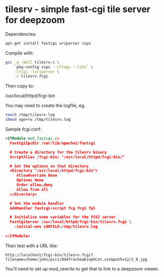 # tilesrv - simple fast-cgi tile server for deepzoom

Dependencies:

```bash
apt-get install fastcgi uriparser vips
```

Compile with:

```bash
gcc -g -Wall tilesrv.c \
	`pkg-config vips --cflags --libs` \
	-lfcgi -luriparser \
	-o tilesrv.fcgi
```

Then copy to:

/usr/local/httpd/fcgi-bin

You may need to create the logfile, eg.

```bash
touch /tmp/tilesrv.log
chmod ugo+rw /tmp/tilesrv.log
```

Sample fcgi.conf:

```xml
<IfModule mod_fastcgi.c>
  FastCgiIpcDir /var/lib/apache2/fastcgi

  # Create a directory for the tilesrv binary
  ScriptAlias /fcgi-bin/ "/usr/local/httpd/fcgi-bin/"

  # Set the options on that directory
  <Directory "/usr/local/httpd/fcgi-bin">
     AllowOverride None
     Options None
     Order allow,deny
     Allow from all
  </Directory>

  # Set the module handler
  AddHandler fastcgi-script fcg fcgi fpl

  # Initialise some variables for the FCGI server
  FastCgiServer /usr/local/httpd/fcgi-bin/tilesrv.fcgi \
    -initial-env LOGFILE=/tmp/tilesrv.log 
  
</IfModule>
```

Then test with a URL like:

```
http://localhost/fcgi-bin/tilesrv.fcgi?filename=/home/john/pics/044TracheaEsophCat.svs&path=12/2_0.jpg
```

You'll need to set up mod_rewrite to get that to link to a deepzoom viewer.
